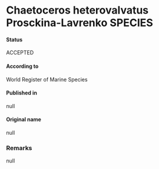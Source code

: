 Chaetoceros heterovalvatus Prosckina-Lavrenko SPECIES
=======

#### Status
ACCEPTED

#### According to
World Register of Marine Species

#### Published in
null

#### Original name
null

### Remarks
null